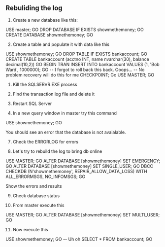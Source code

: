 ## Rebuliding the log

1. Create a new database like this:

USE master;
GO
DROP DATABASE IF EXISTS showmethemoney;
GO
CREATE DATABASE showmethemoney;
GO

2. Create a table and populate it with data like this

USE showmethemoney;
GO
DROP TABLE IF EXISTS bankaccount;
GO
CREATE TABLE bankaccount (acctno INT, name nvarchar(30), balance decimal(10,2))
GO
BEGIN TRAN
INSERT INTO bankaccount VALUES (1, 'Bob Ward', 1000000);
GO
-- I forgot to roll back this back. Ooops...
-- No problem recovery will do this for me
CHECKPOINT;
Go
USE MASTER;
GO

1. Kill the SQLSERVR.EXE process

4. Find the transaction log file and delete it

5. Restart SQL Server

6. In a new query window in master try this command

USE showmethemoney;
GO

You should see an error that the database is not avaialable.

7. Check the ERRORLOG for errors

8. Let's try to rebuild the log to bring db online

USE MASTER;
GO
ALTER DATABASE [showmethemoney] SET EMERGENCY;
GO
ALTER DATABASE [showmethemoney] SET SINGLE_USER;
GO
DBCC CHECKDB (N'showmethemoney', REPAIR_ALLOW_DATA_LOSS) WITH ALL_ERRORMSGS, NO_INFOMSGS;
GO

Show the errors and results

9. Check database status

10. From master execute this

USE MASTER;
GO
ALTER DATABASE [showmethemoney] SET MULTI_USER;
GO

11. Now execute this

USE showmethemoney;
GO
-- Uh oh
SELECT * FROM bankaccount;
GO